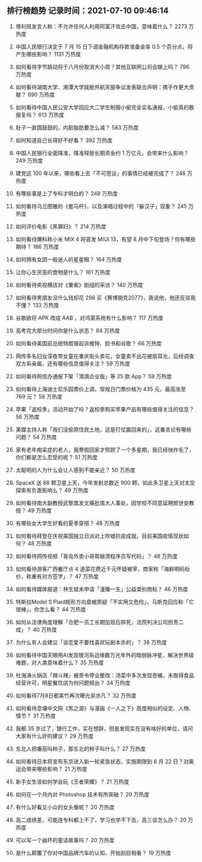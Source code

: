 
## 排行榜趋势 记录时间：2021-07-10 09:46:14
  
  1. 塔利班发言人称：不允许任何人利用阿富汗攻击中国，意味着什么？ 2273 万热度
    
  2. 中国人民银行决定于 7 月 15 日下调金融机构存款准备金率 0.5 个百分点，将产生哪些影响？ 1131 万热度
    
  3. 如何看待字节跳动将于八月份取消大小周？其他互联网公司会跟上吗？ 796 万热度
    
  4. 如何看待湖南大学、湘潭大学就舱外航天服争议发表联合声明：携手作更大贡献？ 690 万热度
    
  5. 如何看待中国人民公安大学回应大二学生制服小偷完全实名通报，小偷真的敢报复吗？ 613 万热度
    
  6. 肚子一直圆鼓鼓的，内脏脂肪要怎么减？ 583 万热度
    
  7. 如何知道自己长得好不好看？ 392 万热度
    
  8. 中国人民银行全面降准，降准释放长期资金约 1 万亿元，会带来什么影响？ 249 万热度
    
  9. 建党这 100 年以来，哪些看上去「不可思议」的事情已经被完成了？ 248 万热度
    
  10. 有哪些事是上了专科才明白的？ 248 万热度
    
  11. 如何看待乌兰图雅的《套马杆》，以及演唱过程中的「躲汉子」现象？ 245 万热度
    
  12. 如何评价电影《黑寡妇》？ 214 万热度
    
  13. 如何看待爆料称小米 MIX 4 将首发 MIUI 13，有望 8 月中下旬登场？你有哪些期待？ 166 万热度
    
  14. 如何拥有女团一般迷人的星星眼？ 164 万热度
    
  15. 让你心生厌恶的食物是什么？ 161 万热度
    
  16. 如何看待央视横店对《重紫》剧组的采访？ 140 万热度
    
  17. 如何看待男朋友没什么钱却花 298 买《赛博朋克2077》，我说他，他还反驳我不懂？ 133 万热度
    
  18. 谷歌欲将 APK 改成 AAB ，对鸿蒙系统有什么影响？ 117 万热度
    
  19. 高考完大部分时间你是什么状态？ 84 万热度
    
  20. 如何看待美国前总统特朗普起诉推特、脸书和谷歌？ 66 万热度
    
  21. 网传多名妇女深夜带女童在重庆街头卖花，女童卖不出花被扇耳光，后经调查双方系亲属，还有哪些信息值得关注？ 59 万热度
    
  22. 如何看待网信办通报下架「滴滴企业版」等 25 款 App？ 59 万热度
    
  23. 如何看待上海迪士尼乐园票价上调，常规日门票价格为 435 元，最高涨至 769 元？ 58 万热度
    
  24. 苹果「返校季」活动开始了吗？返校季购买苹果产品有哪些值得关注的信息？ 56 万热度
    
  25. 美媒主持人称「我们没偷原住民土地，这是打仗赢回来的」，这番言论有哪些问题？ 54 万热度
    
  26. 家有老年痴呆症的老人，我寒假回家才照顾了一个多星期，我已经快炸毛了，你们都是怎么忍受的呢？ 51 万热度
    
  27. 太聪明的人为什么会让人感到不能亲近？ 50 万热度
    
  28. SpaceX 送 88 颗卫星上天，今年发射总数近 900 颗，如此多卫星上天对太空探索有负面影响么？ 49 万热度
    
  29. 如何看待南大副教授武黎嵩发文痛批南大人事处，因学校不同意延聘颜世安教授？ 49 万热度
    
  30. 有哪些女大学生好看的夏季穿搭？ 48 万热度
    
  31. 如何看待拜登在庆祝美国独立日派对上吹嘘抗疫成就，目前美国疫情现状如何？ 48 万热度
    
  32. 如何看待网传视频「青岛外卖小哥帮崩溃程序员写代码」？ 48 万热度
    
  33. 如何看待游客广西餐厅点 4 道菜花费近千元怀疑被宰，商家称「海鲜明码标价，称重有对方签字」？ 47 万热度
    
  34. 如何看待媒体报道：林生斌未申请「潼臻一生」公益类别商标？ 46 万热度
    
  35. 特斯拉Model S Plaid矩形方向盘被质疑「不实用又危险」，马斯克回应称「它很棒」，你怎么看？ 44 万热度
    
  36. 如何从法律角度理解「合肥一员工长期加班后猝死，法院判决公司担责二成」？ 40 万热度
    
  37. 为什么有人会建议「谈恋爱不要找喜欢玩剧本杀的」？ 38 万热度
    
  38. 如何看待中国天眼用AI发现银河系边缘数万光年外的暗弱脉冲星，解决世界级难题，对人类意味着什么？ 35 万热度
    
  39. 杜海涛火锅店「辣斗辣」被责令停业整改：汤菜中多次发现苍蝇，未取得食品经营许可，明星餐饮店为何问题频出？ 34 万热度
    
  40. 如何看待7月8日都美竹再次曝光吴亦凡？ 32 万热度
    
  41. 如何看待息壤中文网《炁之源》与漫画《一人之下》高度相似的设定、人物、情节？ 31 万热度
    
  42. 我都 35 岁过了，银行工作，实在想辞，但是发现实在没有啥好的单位，请问大家有什么好的建议？ 29 万热度
    
  43. 东北人把番茄叫柿子，那东北的柿子叫什么？ 27 万热度
    
  44. 如何看待日本将宣布东京进入新一轮紧急状态，实施期限到 8 月 22 日？对奥运会带来哪些影响？ 21 万热度
    
  45. 新手女生该如何学会玩《王者荣耀》？ 21 万热度
    
  46. 如何在一个月内对 Photoshop 技术有所突破？ 20 万热度
    
  47. 有什么好看又小众的女头像呢？ 20 万热度
    
  48. 高二成绩差，可能连专科都上不了，学习也学不下去，高三该怎么办？ 20 万热度
    
  49. 可以写一个崩坏的童话故事吗？ 20 万热度
    
  50. 是什么颠覆了你对中国品牌汽车的认知，开始刮目相看？ 19 万热度
    